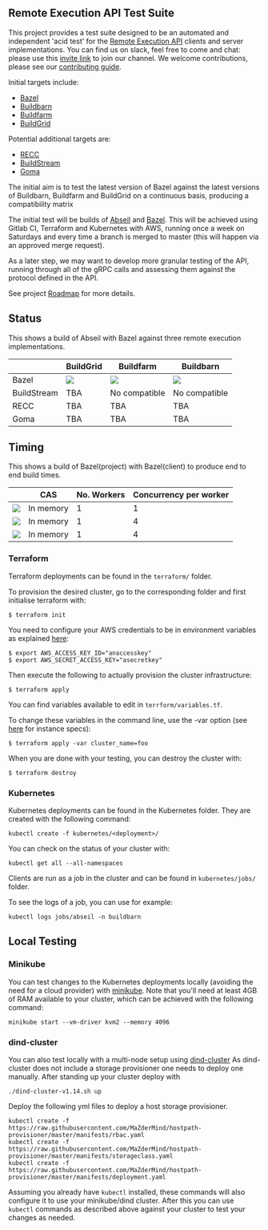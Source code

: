 ## Remote Execution API Test Suite

This project provides a test suite designed to be an automated and independent 'acid test' for the [Remote Execution API](https://github.com/bazelbuild/remote-apis) clients and server implementations. You can find us on slack, feel free to come and chat: please use this [invite link](http://tiny.cc/tihy5y) to join our channel. We welcome contributions, please see our [contributing guide](https://gitlab.com/remote-apis-testing/remote-apis-testing/blob/master/CONTRIBUTING.md).

Initial targets include:
* [Bazel](https://bazel.build/)
* [Buildbarn](https://github.com/buildbarn)
* [Buildfarm](https://github.com/bazelbuild/bazel-buildfarm)
* [BuildGrid](https://gitlab.com/BuildGrid/buildgrid)

Potential additional targets are:
* [RECC](https://gitlab.com/bloomberg/recc)
* [BuildStream](https://gitlab.com/BuildStream/buildstream)
* [Goma](https://chromium.googlesource.com/infra/goma/server/#)

The initial aim is to test the latest version of Bazel against the latest versions of Buildbarn, Buildfarm and BuildGrid on a continuous basis, producing a compatibility matrix

The initial test will be builds of [Abseil](https://github.com/abseil) and [Bazel](https://github.com/bazelbuild/bazel). This will be achieved using Gitlab CI, Terraform and Kubernetes with AWS, running once a week on Saturdays and every time a branch is merged to master (this will happen via an approved merge request).

As a later step, we may want to develop more granular testing of the API, running through all of the gRPC calls and assessing them against the protocol defined in the API. 

See project [Roadmap](https://gitlab.com/remote-apis-testing/remote-apis-testing/wikis/roadmap) for more details.


## Status

This shows a build of Abseil with Bazel against three remote execution implementations.

|             | BuildGrid             | Buildfarm             | Buildbarn             |
| ----------- | --------------------- | --------------------- | --------------------- |
| Bazel       | ![][abseil-buildgrid] | ![][abseil-buildfarm] | ![][abseil-buildbarn] |
| BuildStream | TBA                   | No compatible         | No compatible         |
| RECC        | TBA                   | TBA                   | TBA                   |
| Goma        | TBA                   | TBA                   | TBA                   |

[abseil-buildgrid]: https://gitlab.com/remote-apis-testing/remote-apis-testing/builds/artifacts/master/raw/public/buildgrid-deployed.svg?job=pages
[abseil-buildfarm]: https://gitlab.com/remote-apis-testing/remote-apis-testing/builds/artifacts/master/raw/public/buildfarm-deployed.svg?job=pages
[abseil-buildbarn]: https://gitlab.com/remote-apis-testing/remote-apis-testing/builds/artifacts/master/raw/public/buildbarn-deployed.svg?job=pages


## Timing

This shows a build of Bazel(project) with Bazel(client) to produce end to end build times.

|                      | CAS        | No. Workers | Concurrency per worker |
| -------------------- | ---------- | ----------- | ---------------------- |
| ![][bazel-buildgrid] | In memory  | 1           | 1                      |
| ![][bazel-buildfarm] | In memory  | 1           | 4                      |
| ![][bazel-buildbarn] | In memory  | 1           | 4                      |

[bazel-buildgrid]: https://gitlab.com/remote-apis-testing/remote-apis-testing/builds/artifacts/master/raw/public/buildgrid-time.svg?job=pages
[bazel-buildfarm]: https://gitlab.com/remote-apis-testing/remote-apis-testing/builds/artifacts/master/raw/public/buildfarm-time.svg?job=pages
[bazel-buildbarn]: https://gitlab.com/remote-apis-testing/remote-apis-testing/builds/artifacts/master/raw/public/buildbarn-time.svg?job=pages


### Terraform

Terraform deployments can be found in the `terraform/` folder.

To provision the desired cluster, go to the corresponding folder and first initialise terraform with:

```
$ terraform init
```
You need to configure your AWS credentials to be in environment variables as explained [here](https://www.terraform.io/docs/providers/aws/#environment-variables):

```
$ export AWS_ACCESS_KEY_ID="anaccesskey"
$ export AWS_SECRET_ACCESS_KEY="asecretkey"
```
Then execute the following to actually provision the cluster infrastructure:

```
$ terraform apply
```

You can find variables available to edit in  `terrform/variables.tf`.

To change these variables in the command line, use the -var option (see [here](https://aws.amazon.com/ec2/instance-types/) for instance specs):

```
$ terraform apply -var cluster_name=foo
```

When you are done with your testing, you can destroy the cluster with:

```
$ terraform destroy
```

### Kubernetes

Kubernetes deployments can be found in the Kubernetes folder. They are
created with the following command:

```
kubectl create -f kubernetes/<deployment>/
```

You can check on the status of your cluster with:

```
kubectl get all --all-namespaces
```

Clients are run as a job in the cluster and can be found in
`kubernetes/jobs/` folder.

To see the logs of a job, you can use for example:

```
kubectl logs jobs/abseil -n buildbarn
```

## Local Testing

### Minikube

You can test changes to the Kubernetes deployments locally (avoiding the
need for a cloud provider) with [minikube](https://github.com/kubernetes/minikube).
Note that you'll need at least 4GB of RAM available to your cluster,
which can be achieved with the following command:

```
minikube start --vm-driver kvm2 --memory 4096
```

### dind-cluster

You can also test locally with a multi-node setup using [dind-cluster](https://github.com/kubernetes-retired/kubeadm-dind-cluster)
As dind-cluster does not include a storage provisioner one needs to deploy one manually.  After standing up your cluster deploy with

```
./dind-cluster-v1.14.sh up
```

Deploy the following yml files to deploy a host storage provisioner.

```
kubectl create -f https://raw.githubusercontent.com/MaZderMind/hostpath-provisioner/master/manifests/rbac.yaml
kubectl create -f https://raw.githubusercontent.com/MaZderMind/hostpath-provisioner/master/manifests/storageclass.yaml
kubectl create -f https://raw.githubusercontent.com/MaZderMind/hostpath-provisioner/master/manifests/deployment.yaml
```

Assuming you already have `kubectl` installed, these commands will also
configure it to use your minikube/dind cluster. After this you can use `kubectl`
commands as described above against your cluster to test your changes as
needed.
